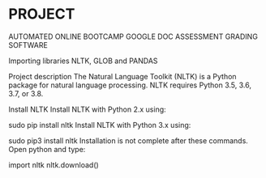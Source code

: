 # PROJECT
AUTOMATED ONLINE BOOTCAMP GOOGLE DOC ASSESSMENT GRADING SOFTWARE

Importing libraries
NLTK, GLOB and PANDAS

Project description
The Natural Language Toolkit (NLTK) is a Python package for natural language processing. NLTK requires Python 3.5, 3.6, 3.7, or 3.8.

Install NLTK
Install NLTK with Python 2.x using:

sudo pip install nltk
Install NLTK with Python 3.x using:

sudo pip3 install nltk
Installation is not complete after these commands. Open python and type:

import nltk
nltk.download()
